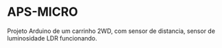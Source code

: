 # APS-MICRO
Projeto Arduino de um carrinho 2WD, com sensor de distancia, sensor de luminosidade LDR funcionando.
